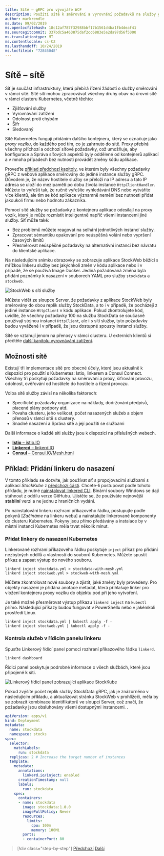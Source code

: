 ```yaml
---
title: Sítě – gRPC pro vývojáře WCF
description: Použití sítě k směrování a vyrovnání požadavků na služby gRPC Services v clusteru Kubernetes.
author: markrendle
ms.date: 09/02/2019
ms.openlocfilehash: 18c12af787f32988bbf17b1561d4ba1fb4deaf41
ms.sourcegitcommit: 337bdc5a463875daf2cc6883e5a2da97d56f5000
ms.translationtype: MT
ms.contentlocale: cs-CZ
ms.lasthandoff: 10/24/2019
ms.locfileid: "72846048"
---
```

# <a name="service-meshes"></a>Sítě – sítě

Síť je součást infrastruktury, která přebírá řízení žádostí o služby směrování v rámci sítě. Sítě sítí mohou zpracovávat všechny druhy obav na úrovni sítě v rámci clusteru Kubernetes, včetně těchto:

- Zjišťování služby
- Vyrovnávání zatížení
- Odolnost proti chybám
- Šifr
- Sledovaný

Sítě Kubernetes fungují přidáním dalšího kontejneru, který se označuje jako *proxy vozíku*, do každého pod tím, co je zahrnuto do sítě. Proxy přebírá všechny příchozí a odchozí síťové požadavky, což umožňuje, aby konfigurace a Správa síťových aspektů byly oddělené od kontejnerů aplikací a v mnoha případech bez nutnosti provádět změny kódu aplikace.

Proveďte [příklad předchozí kapitoly](kubernetes.md#testing-the-application), ve kterém byly všechny požadavky gRPC z webové aplikace směrovány do jediné instance služby gRPC. Důvodem je, že název hostitele služby se přeloží na IP adresu a tato IP adresa se uloží do mezipaměti po dobu života instance `HttpClientHandler`. Můžete to vyřešit tak, že ručně vyřešíte vyhledávání DNS nebo vytváříte více klientů, ale tím se kód aplikace významně nemění bez nutnosti přidat jakoukoli firmu nebo hodnotu zákazníka.

Pomocí sítě služby se požadavky z kontejneru aplikace odesílají na proxy vozík, který je může rozmístit inteligentně napříč všemi instancemi jiné služby. Síť může také:

- Bez problémů můžete reagovat na selhání jednotlivých instancí služby.
- Zpracovat sémantiku opakování pro neúspěšná volání nebo vypršení časových limitů
- Přesměrovat neúspěšné požadavky na alternativní instanci bez návratu do klientské aplikace.

Na následujícím snímku obrazovky se zobrazuje aplikace StockWeb běžící s mřížkou linkeru služby bez jakýchkoli změn v kódu aplikace nebo i v případě, že se používá Image Docker. Jediná požadovaná změna byla přidání poznámky k nasazení v souborech YAML pro služby `stockdata` a `stockweb`.

![StockWeb s sítí služby](media/service-mesh/stockweb-servicemesh-screenshot.png)

Můžete vidět ze sloupce Server, že požadavky z aplikace StockWeb byly směrovány do obou replik služby StockData, a to i v případě, že pocházejí z jediné instance `HttpClient` v kódu aplikace. Pokud zkontrolujete kód, uvidíte, že všechny požadavky 100 na službu StockData se současně používají stejnou instanci `HttpClient`, ale i s sítí služby, tyto požadavky budou vyvážené i v případě, že jsou dostupné spousty instancí služby.

Sítě se vztahují jenom na přenosy v rámci clusteru. U externích klientů si přečtěte [další kapitolu vyrovnávání zatížení](load-balancing.md).

## <a name="service-mesh-options"></a>Možnosti sítě

Existují tři implementace sítě pro obecné účely, které jsou aktuálně k dispozici pro použití s Kubernetes: Istio, linkerem a Consul Connect. Všechny tři poskytují požadavky na směrování a proxy, šifrování provozu, odolnost, ověřování od hostitele do hostitele a řízení provozu.

Volba sítě služby závisí na několika faktorech: 

- Specifické požadavky organizace na náklady, dodržování předpisů, placené plány podpory atd. 
- Povaha clusteru, jeho velikost, počet nasazených služeb a objem přenosů v rámci sítě s clustery.
- Snadné nasazení a Správa sítě a její použití se službami

Další informace o každé síti služby jsou k dispozici na příslušných webech.

- [**Istio** – istio.IO](https://istio.io)
- [**Linkered** – linkerd.IO](https://linkerd.io)
- [**Consul** – Consul.IO/Mesh.html](https://consul.io/mesh.html)

## <a name="example-add-linkerd-to-a-deployment"></a>Příklad: Přidání linkeru do nasazení

V tomto příkladu se dozvíte, jak používat síť s propojovacími službami s aplikací *StockKube* z [předchozí části](kubernetes.md).
Chcete-li postupovat podle tohoto příkladu, je nutné [nainstalovat linkered CLI](https://linkerd.io/2/getting-started/#step-1-install-the-cli). Binární soubory Windows se dají stáhnout z oddílu verze GitHubu. Ujistěte se, že používáte nejnovější **stabilní** verzi a ne jednu z hraničních vydání.

Po nainstalování linkeru rozhraní příkazového řádku, postupujte podle pokynů [*Začínáme* na linkeru webu] a nainstalujte linkerované komponenty do clusteru Kubernetes. Pokyny jsou přímo předávány a instalace by v místní instanci Kubernetes měla trvat několik minut.

### <a name="add-linkerd-to-kubernetes-deployments"></a>Přidat linkery do nasazení Kubernetes

Linkerované rozhraní příkazového řádku poskytuje `inject` příkaz pro přidání nezbytných oddílů a vlastností do souborů Kubernetes. Můžete spustit příkaz a zapsat výstup do nového souboru.

```console
linkerd inject stockdata.yml > stockdata-with-mesh.yml
linkerd inject stockweb.yml > stockweb-with-mesh.yml
```

Můžete zkontrolovat nové soubory a zjistit, jaké změny byly provedeny. Pro objekty nasazení je přidána anotace metadat, která přihlašuje linker pro vložení kontejneru proxy vozíku do objektu pod při jeho vytvoření.

Je také možné přesměrovat výstup příkazu `linkerd inject` na `kubectl` přímo. Následující příkazy budou fungovat v PowerShellu nebo v jakémkoli prostředí Linux.

```console
linkerd inject stockdata.yml | kubectl apply -f -
linkerd inject stockweb.yml | kubectl apply -f -
```

### <a name="inspect-services-in-the-linkerd-dashboard"></a>Kontrola služeb v řídicím panelu linkeru

Spusťte Linkerový řídicí panel pomocí rozhraní příkazového řádku `linkerd`.

```console
linkerd dashboard
```

Řídicí panel poskytuje podrobné informace o všech službách, které jsou připojené k síti.

![Linkerový řídicí panel zobrazující aplikace StockKube](media/service-mesh/linkerd-screenshot.png)

Pokud zvýšíte počet replik služby StockData gRPC, jak je znázorněno v následujícím příkladu, a aktualizovat stránku StockWeb v prohlížeči, měla by se zobrazit kombinace identifikátorů ve sloupci Server, což značí, že požadavky jsou obsluhovány všemi dostupnými instancemi. .

```yaml
apiVersion: apps/v1
kind: Deployment
metadata:
  name: stockdata
  namespace: stocks
spec:
  selector:
    matchLabels:
      run: stockdata
  replicas: 2 # Increase the target number of instances
  template:
    metadata:
      annotations:
        linkerd.io/inject: enabled
      creationTimestamp: null
      labels:
        run: stockdata
    spec:
      containers:
      - name: stockdata
        image: stockdata:1.0.0
        imagePullPolicy: Never
        resources:
          limits:
            cpu: 100m
            memory: 100Mi
        ports:
        - containerPort: 80
```

>[!div class="step-by-step"]
>[Předchozí](kubernetes.md)
>[Další](load-balancing.md)
